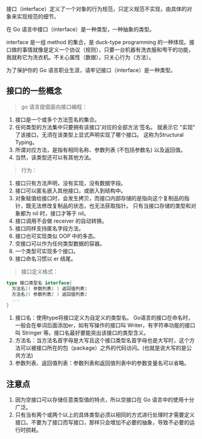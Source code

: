 接口（interface）定义了一个对象的行为规范，只定义规范不实现，由具体的对象来实现规范的细节。

在 Go 语言中接口（interface）是一种类型，一种抽象的类型。

interface 是一组 method 的集合，是 duck-type programming 的一种体现。接口做的事情就像是定义一个协议（规则），只要一台机器有洗衣服和甩干的功能，我就称它为洗衣机。不关心属性（数据），只关心行为（方法）。

为了保护你的 Go 语言职业生涯，请牢记接口（interface）是一种类型。

## 接口的一些概念
> go 语言提倡面向接口编程：
1. 接口是一个或多个方法签名的集合。
2. 任何类型的方法集中只要拥有该接口'对应的全部方法'签名。
  就表示它 "实现" 了该接口，无须在该类型上显式声明实现了哪个接口。
  这称为Structural Typing。
3. 所谓对应方法，是指有相同名称、参数列表 (不包括参数名) 以及返回值。
4. 当然，该类型还可以有其他方法。

> 行为：
1. 接口只有方法声明，没有实现，没有数据字段。
2. 接口可以匿名嵌入其他接口，或嵌入到结构中。
3. 对象赋值给接口时，会发生拷贝，而接口内部存储的是指向这个复制品的指针，既无法修改复制品的状态，也无法获取指针。
	 只有当接口存储的类型和对象都为 nil 时，接口才等于 nil。
4. 接口调用不会做 receiver 的自动转换。
5. 接口同样支持匿名字段方法。
6. 接口也可实现类似 OOP 中的多态。
7. 空接口可以作为任何类型数据的容器。
8. 一个类型可实现多个接口。
9. 接口命名习惯以 er 结尾。


> 接口定义格式：
```go
type 接口类型名 interface{
  方法名1( 参数列表1 ) 返回值列表1
  方法名2( 参数列表2 ) 返回值列表2
  ...
}
```

1. 接口名：使用type将接口定义为自定义的类型名。
   Go语言的接口在命名时，一般会在单词后面添加er，如有写操作的接口叫 Writer，有字符串功能的接口叫 Stringer 等。接口名最好要能突出该接口的类型含义。
2. 方法名：当方法名首字母是大写且这个接口类型名首字母也是大写时，这个方法可以被接口所在的包（package）之外的代码访问。(也就是说大写的是公共方法)
3. 参数列表、返回值列表：参数列表和返回值列表中的参数变量名可以省略。

## 注意点
1. 因为空接口可以存储任意类型值的特点，所以空接口在 Go 语言中的使用十分广泛。
2. 只有当有两个或两个以上的具体类型必须以相同的方式进行处理时才需要定义接口。不要为了接口而写接口，那样只会增加不必要的抽象，导致不必要的运行时损耗。